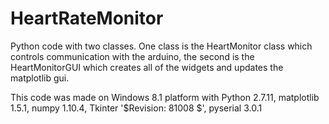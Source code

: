 # HeartRateMonitor

Python code with two classes. One class is the HeartMonitor class which controls communication with the arduino, the second is the HeartMonitorGUI which creates all of the widgets and updates the matplotlib gui.

This code was made on Windows 8.1 platform with Python 2.7.11, matplotlib 1.5.1, numpy 1.10.4, Tkinter '$Revision: 81008 $', pyserial 3.0.1
